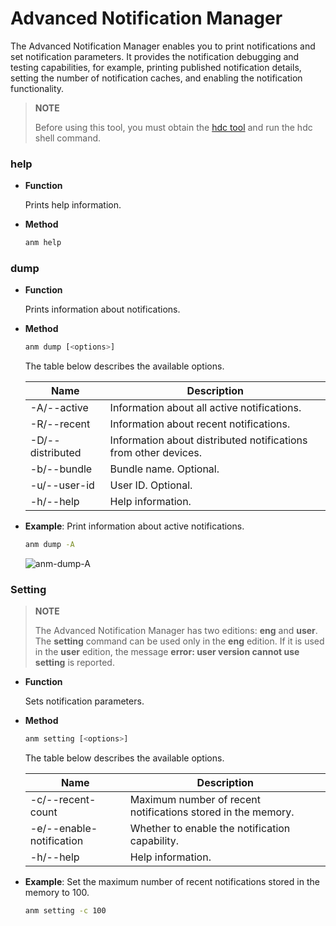 # Advanced Notification Manager

The Advanced Notification Manager enables you to print notifications and set notification parameters. It provides the notification debugging and testing capabilities, for example, printing published notification details, setting the number of notification caches, and enabling the notification functionality.

> **NOTE**
>
> Before using this tool, you must obtain the [hdc tool](../../device-dev/subsystems/subsys-toolchain-hdc-guide.md) and run the hdc shell command.

### help

* **Function**

  Prints help information.

* **Method**

  ```bash
  anm help
  ```

### dump

* **Function**

  Prints information about notifications.

* **Method**

  ```bash
  anm dump [<options>]
  ```

  The table below describes the available options.

  | Name            | Description                          |
  | ---------------- | ---------------------------------- |
  | -A/--active      | Information about all active notifications.            |
  | -R/--recent      | Information about recent notifications.                |
  | -D/--distributed | Information about distributed notifications from other devices.  |
  | -b/--bundle      | Bundle name. Optional.|
  | -u/--user-id     | User ID. Optional.    |
  | -h/--help        | Help information.                          |

* **Example**: Print information about active notifications.

  ```bash
  anm dump -A
  ```
  ![anm-dump-A](figures/anm-dump-A.png)

### Setting

> **NOTE**
> 
> The Advanced Notification Manager has two editions: **eng** and **user**. The **setting** command can be used only in the **eng** edition. If it is used in the **user** edition, the message **error: user version cannot use setting** is reported.

* **Function**

  Sets notification parameters.
* **Method**

  ```bash
  anm setting [<options>]
  ```

  The table below describes the available options.

  | Name                    | Description                            |
  | ------------------------ | ------------------------------------ |
  | -c/--recent-count        | Maximum number of recent notifications stored in the memory.|
  | -e/--enable-notification | Whether to enable the notification capability.                    |
  | -h/--help                | Help information.                            |

* **Example**: Set the maximum number of recent notifications stored in the memory to 100.

  ```bash
  anm setting -c 100
  ```
